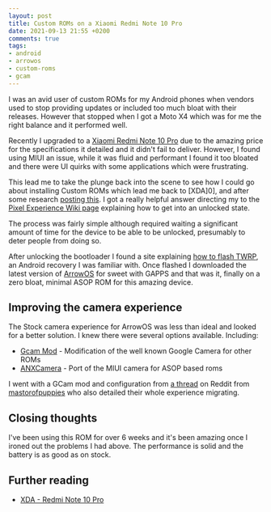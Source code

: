 ```yaml
---
layout: post
title: Custom ROMs on a Xiaomi Redmi Note 10 Pro
date: 2021-09-13 21:55 +0200
comments: true
tags:
- android
- arrowos
- custom-roms
- gcam
---
```


I was an avid user of custom ROMs for my Android phones when vendors used to stop providing updates or included too much bloat with their releases.  However that stopped when I got a Moto X4 which was for me the right balance and it performed well.

Recently I upgraded to a [Xiaomi Redmi Note 10 Pro][9] due to the amazing price for the specifications it detailed and it didn't fail to deliver. However, I found using MIUI an issue, while it was fluid and performant I found it too bloated and there were UI quirks with some applications which were frustrating.

This lead me to take the plunge back into the scene to see how I could go about installing Custom ROMs which lead me back to [XDA]0], and after some research [posting this][1]. I got a really helpful answer directing my to the [Pixel Experience Wiki page][2] explaining how to get into an unlocked state.

The process was fairly simple although required waiting a significant amount of time for the device to be able to be unlocked, presumably to deter people from doing so.

After unlocking the bootloader I found a site explaining [how to flash TWRP][4], an Android recovery I was familiar with. Once flashed I downloaded the latest version of [ArrowOS][3] for sweet with GAPPS and that was it, finally on a zero bloat, minimal ASOP ROM for this amazing device.

## Improving the camera experience

The Stock camera experience for ArrowOS was less than ideal and looked for a better solution. I knew there were several options available. Including:

- [Gcam Mod][8] - Modification of the well known Google Camera for other ROMs
- [ANXCamera][7] - Port of the MIUI camera for ASOP based roms

I went with a GCam mod and configuration from [a thread][5] on Reddit from [mastorofpuppies][6] who also detailed their whole experience migrating.

<!-- Write up about tasker -->

<!-- Write about battery improvements -->

## Closing thoughts

I've been using this ROM for over 6 weeks and it's been amazing once I ironed out the problems I had above. The performance is solid and the battery is as good as on stock.

## Further reading

- [XDA - Redmi Note 10 Pro][0]

[0]: https://forum.xda-developers.com/f/redmi-note-10-pro.12117/
[1]: https://forum.xda-developers.com/t/help-getting-started-again.4312039/#post-85435347
[2]: https://wiki.pixelexperience.org/devices/sweet/install/
[3]: https://arrowos.net/download/sweet
[4]: https://www.getdroidtips.com/twrp-recovery-redmi-note-10-pro/
[5]: https://www.reddit.com/r/Xiaomi/comments/ottb85/just_flashed_arrowos_on_my_new_redmi_note_10_pro/h74c0kw/?utm_source=reddit&utm_medium=web2x&context=3
[6]: https://www.reddit.com/user/mastorofpuppies/
[7]: https://camera.aeonax.com/
[8]: https://www.celsoazevedo.com/files/android/google-camera/
[9]: https://affiliate.malachisoord.com/t/a10437df-15cc-417e-b0dc-6d8342262737
